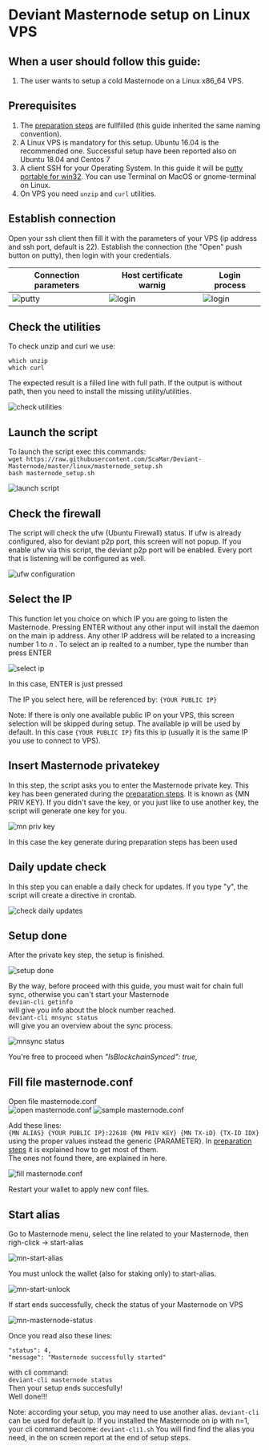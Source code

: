 # Deviant Masternode setup on Linux VPS
## When a user should follow this guide:
1. The user wants to setup a cold Masternode on a Linux x86_64 VPS.

## Prerequisites
1. The [preparation steps](https://github.com/ScaMar/Deviant-Masternode/blob/master/common/Preparation-steps-for-MN.md) are fullfilled (this guide inherited the same naming convention).
2. A Linux VPS is mandatory for this setup. Ubuntu 16.04 is the recommended one. Successful setup have been reported also on Ubuntu 18.04 and Centos 7
3. A client SSH for your Operating System. In this guide it will be [putty portable for win32](https://the.earth.li/~sgtatham/putty/latest/w32/putty.exe). You can use Terminal on MacOS or gnome-terminal on Linux.
3. On VPS you need `unzip` and `curl` utilities.

## Establish connection
Open your ssh client then fill it with the parameters of your VPS (ip address and ssh port, default is 22).
Establish the connection (the "Open" push button on putty), then login with your credentials.<br />

Connection parameters | Host certificate warnig | Login process
--------------------- | ----------------------- | ------------- 
![putty](/images/putty-connection.png) | ![login](/images/putty-security.png) | ![login](/images/putty-login.png)

## Check the utilities
To check unzip and curl we use:<br />
```
which unzip 
which curl
```
The expected result is a filled line with full path.
If the output is without path, then you need to install the missing utility/utilities.

![check utilities](/images/utilities.png)

## Launch the script
To launch the script exec this commands:<br />
`wget https://raw.githubusercontent.com/ScaMar/Deviant-Masternode/master/linux/masternode_setup.sh`<br />
`bash masternode_setup.sh`

![launch script](/images/launch-script.png)

## Check the firewall
The script will check the ufw (Ubuntu Firewall) status.
If ufw is already configured, also for deviant p2p port, this screen will not popup.
If you enable ufw via this script, the deviant p2p port will be enabled. Every port that is listening will be configured as well.

![ufw configuration](/images/mn-firewall-disabled.png)

## Select the IP
This function let you choice on which IP you are going to listen the Masternode.
Pressing ENTER without any other input will install the daemon on the main ip address. Any other IP address will be related to a increasing number 1 to _n_ . To select an ip realted to a number, type the number than press ENTER

![select ip](/images/mn-select-ip.png)

In this case, ENTER is just pressed<br />

The IP you select here, will be referenced by:
`{YOUR PUBLIC IP}`

Note: If there is only one available public IP on your VPS, this screen selection will be skipped during setup. The available ip will be used by default. In this case `{YOUR PUBLIC IP}` fits this ip (usually it is the same IP you use to connect to VPS).

## Insert Masternode privatekey
In this step, the script asks you to enter the Masternode private key. This key has been generated during the [preparation steps](https://github.com/ScaMar/Deviant-Masternode/blob/master/common/Preparation-steps-for-MN.md). It is known as {MN PRIV KEY}. If you didn't save the key, or you just like to use another key, the script will generate one key for you.

![mn priv key](/images/mn-priv-key.png)

In this case the key generate during preparation steps has been used

## Daily update check
In this step you can enable a daily check for updates. If you type "y", the script will create a directive in crontab.

![check daily updates](/images/mn-firewall-disabled.png)

## Setup done
After the private key step, the setup is finished.

![setup done](/images/mn-setup-done.png)

By the way, before proceed with this guide, you must wait for chain full sync, otherwise you can't start your Masternode<br />
```devian-cli getinfo```<br />
will give you info about the block number reached.<br />
```deviant-cli mnsync status```<br />
will give you an overview about the sync process.<br />

![mnsync status](/images/mn-mnsync-status.png)

You're free to proceed when _"IsBlockchainSynced": true,_

## Fill file masternode.conf
Open file masternode.conf<br />
![open masternode.conf](/images/edit-masternode-conf.png)
![sample masternode.conf](/images/sample-masternode-conf.png)

Add these lines:<br />
```{MN ALIAS} {YOUR PUBLIC IP}:22618 {MN PRIV KEY} {MN TX-iD} {TX-ID IDX}```<br />
using the proper values instead the generic {PARAMETER}.
In [preparation steps](https://github.com/ScaMar/Deviant-Masternode/blob/master/common/Preparation-steps-for-MN.md) it is explained how to get most of them.<br />
The ones not found there, are explained in here.<br />

![fill masternode.conf](/images/mn-fill-masternode-conf.png)

Restart your wallet to apply new conf files.

## Start alias
Go to Masternode menu, select the line related to your Masternode, then righ-click -> start-alias<br />

![mn-start-alias](/images/mn-start-alias.png)

You must unlock the wallet (also for staking only) to start-alias.<br />

![mn-start-unlock](/images/mn-start-unlock.png)

If start ends successfully, check the status of your Masternode on VPS<br />

![mn-masternode-status](/images/mn-masternode-status.png)

Once you read also these lines:<br />
```
"status": 4,
"message": "Masternode successfully started"
```
with cli command:<br />
```deviant-cli masternode status```<br />
Then your setup ends succesfully!<br />
Well done!!!<br />

Note: according your setup, you may need to use another alias. `deviant-cli` can be used for default ip. If you installed the Masternode on ip with n=1, your cli command become: ```deviant-cli1.sh```
You will find find the alias you need, in the on screen report at the end of setup steps.
